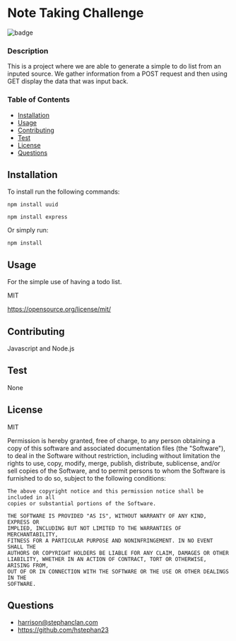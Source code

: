 # Note Taking Challenge
  
  ![badge](https://img.shields.io/badge/MIT-blue?logo=unlicense)

  ### Description

  This is a project where we are able to generate a simple to do list from an inputed source. We gather information from a POST request and then using GET display the data that was input back. 

  ### Table of Contents
  * [Installation](#-Installation)
  * [Usage](#-Usage)
  * [Contributing](#-Contributing)
  * [Test](#-Test)
  * [License](#-License)
  * [Questions](#-Questions)

  ## Installation
  To install run the following commands:
  ```
  npm install uuid 
  ```
  ```
  npm install express
  ```

  Or simply run: 
  ```
  npm install
  ```

  ## Usage
  For the simple use of having a todo list.

  MIT

  https://opensource.org/license/mit/

  ## Contributing
  Javascript and Node.js

  ## Test
  
  None

  ## License 
  MIT 

  Permission is hereby granted, free of charge, to any person obtaining a copy
    of this software and associated documentation files (the "Software"), to deal
    in the Software without restriction, including without limitation the rights
    to use, copy, modify, merge, publish, distribute, sublicense, and/or sell
    copies of the Software, and to permit persons to whom the Software is
    furnished to do so, subject to the following conditions:
    
    The above copyright notice and this permission notice shall be included in all
    copies or substantial portions of the Software.
    
    THE SOFTWARE IS PROVIDED "AS IS", WITHOUT WARRANTY OF ANY KIND, EXPRESS OR
    IMPLIED, INCLUDING BUT NOT LIMITED TO THE WARRANTIES OF MERCHANTABILITY,
    FITNESS FOR A PARTICULAR PURPOSE AND NONINFRINGEMENT. IN NO EVENT SHALL THE
    AUTHORS OR COPYRIGHT HOLDERS BE LIABLE FOR ANY CLAIM, DAMAGES OR OTHER
    LIABILITY, WHETHER IN AN ACTION OF CONTRACT, TORT OR OTHERWISE, ARISING FROM,
    OUT OF OR IN CONNECTION WITH THE SOFTWARE OR THE USE OR OTHER DEALINGS IN THE
    SOFTWARE.

  ## Questions

  * harrison@stephanclan.com
  * https://github.com/hstephan23
